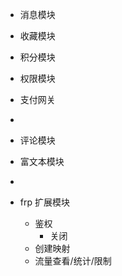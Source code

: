 - 消息模块
- 收藏模块
- 积分模块
- 权限模块
- 支付网关
- 
- 评论模块
- 富文本模块
- 

- frp 扩展模块
  - 鉴权
    - 关闭
  - 创建映射
  - 流量查看/统计/限制
